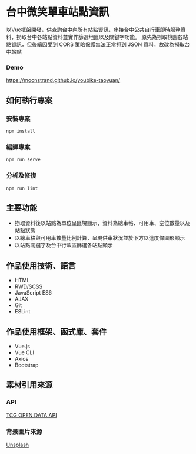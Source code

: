 # 台中微笑單車站點資訊 #
以Vue框架開發，供查詢台中內所有站點資訊，串接台中公共自行車即時服務資料，撈取台中各站點資料並實作篩選地區以及關鍵字功能。
原先為撈取桃園各站點資訊，但後續因受到 CORS 策略保護無法正常抓到 JSON 資料，故改為撈取台中站點

### Demo ###
https://moonstrand.github.io/youbike-taoyuan/



## 如何執行專案 ##

### 安裝專案 ###
    npm install

### 編譯專案 ###
    npm run serve

### 分析及修復 ###
    npm run lint

## 主要功能 ##

- 撈取資料後以站點為單位呈區塊顯示，資料為總車格、可用車、空位數量以及站點狀態
- 以總車格與可用車數量比例計算，呈現供車狀況並於下方以進度條圖形顯示
- 以站點關鍵字及台中行政區篩選各站點顯示

## 作品使用技術、語言 ##
- HTML
- RWD/SCSS
- JavaScript ES6
- AJAX
- Git
- ESLint

## 作品使用框架、函式庫、套件 ##
- Vue.js
- Vue CLI
- Axios
- Bootstrap

## 素材引用來源 ##
### API ###
[TCG OPEN DATA API](https://opendata.taichung.gov.tw/search/6e38eb56-0e9a-4b9e-806d-23cd35d44d6b)

### 背景圖片來源 ###
[Unsplash](https://unsplash.com/)
